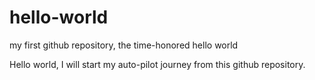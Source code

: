 # hello-world
my first github repository, the time-honored hello world

Hello world, I will start my auto-pilot journey from this github repository.
